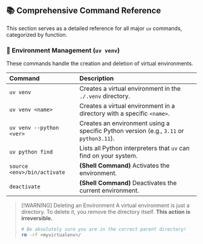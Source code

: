 ## 📚 Comprehensive Command Reference

This section serves as a detailed reference for all major `uv` commands, categorized by function.

### 🌳 Environment Management (`uv venv`)

These commands handle the creation and deletion of virtual environments.

| Command | Description |
| :--- | :--- |
| `uv venv` | Creates a virtual environment in the `./.venv` directory. |
| `uv venv <name>` | Creates a virtual environment in a directory with a specific `<name>`. |
| `uv venv --python <ver>` | Creates an environment using a specific Python version (e.g., `3.11` or `python3.11`). |
| `uv python find` | Lists all Python interpreters that `uv` can find on your system. |
| `source <env>/bin/activate` | **(Shell Command)** Activates the environment. |
| `deactivate` | **(Shell Command)** Deactivates the current environment. |

> [!WARNING] Deleting an Environment
> A virtual environment is just a directory. To delete it, you remove the directory itself. **This action is irreversible.**
> ```bash
> # Be absolutely sure you are in the correct parent directory!
> rm -rf <myvirtualenv>/
> ```
